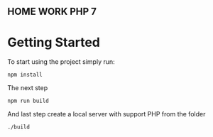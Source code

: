 ## HOME WORK PHP 7

# Getting Started
To start using the project simply run:
```
npm install
```
The next step
```
npm run build
```
And last step create a local server with support PHP from the folder
```
./build
```
